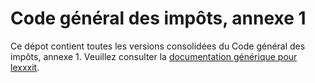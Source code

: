 # Code général des impôts, annexe 1

Ce dépot contient toutes les versions consolidées du Code général des impôts, annexe 1. Veuillez consulter la [documentation générique pour lexxxit](https://github.com/lexxxit/documentation).
